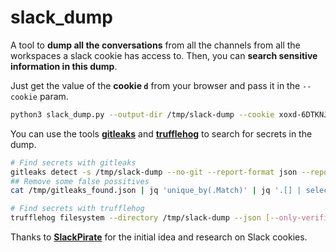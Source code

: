 # slack_dump

A tool to **dump all the conversations** from all the channels from all the workspaces a slack cookie has access to. Then, you can **search sensitive information in this dump**.

Just get the value of the **cookie `d`** from your browser and pass it in the `--cookie` param.

```bash
python3 slack_dump.py --output-dir /tmp/slack-dump --cookie xoxd-6DTKNJ/4[...]
```

You can use the tools **[gitleaks](https://github.com/zricethezav/gitleaks)** and **[trufflehog](https://github.com/trufflesecurity/trufflehog)** to search for secrets in the dump.

```bash
# Find secrets with gitleaks
gitleaks detect -s /tmp/slack-dump --no-git --report-format json --report-path /tmp/gitleaks_found.json
## Remove some false possitives
cat /tmp/gitleaks_found.json | jq 'unique_by(.Match)' | jq '.[] | select(.Match | contains("client_msg_id") or contains("token=") or contains("author_name") | not)'

# Find secrets with trufflehog
trufflehog filesystem --directory /tmp/slack-dump --json [--only-verified]
```

Thanks to **[SlackPirate](https://github.com/emtunc/SlackPirate)** for the initial idea and research on Slack cookies.
